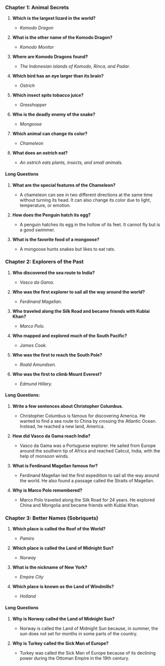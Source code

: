 ### **Chapter 1: Animal Secrets**  
 
1. **Which is the largest lizard in the world?**  
   - *Komodo Dragon*  

2. **What is the other name of the Komodo Dragon?**  
   - *Komodo Monitor*  

3. **Where are Komodo Dragons found?**  
   - *The Indonesian islands of Komodo, Rinca, and Padar.*  

4. **Which bird has an eye larger than its brain?**  
   - *Ostrich*  

5. **Which insect spits tobacco juice?**  
   - *Grasshopper*  

6. **Who is the deadly enemy of the snake?**  
   - *Mongoose*  

7. **Which animal can change its color?**  
   - *Chameleon*  

8. **What does an ostrich eat?**  
   - *An ostrich eats plants, insects, and small animals.*  

#### **Long Questions**  

1. **What are the special features of the Chameleon?**  
   - A chameleon can see in two different directions at the same time without turning its head. It can also change its color due to light, temperature, or emotion.  

2. **How does the Penguin hatch its egg?**  
   - A penguin hatches its egg in the hollow of its feet. It cannot fly but is a good swimmer.  

3. **What is the favorite food of a mongoose?**  
   - A mongoose hunts snakes but likes to eat rats.  

### **Chapter 2: Explorers of the Past**  
 
1. **Who discovered the sea route to India?**  
   - *Vasco da Gama.*

2. **Who was the first explorer to sail all the way around the world?**  
   - *Ferdinand Magellan.*

3. **Who traveled along the Silk Road and became friends with Kublai Khan?**  
   - *Marco Polo.*

4. **Who mapped and explored much of the South Pacific?**  
   - *James Cook.*

5. **Who was the first to reach the South Pole?**  
   - *Roald Amundsen.*

6. **Who was the first to climb Mount Everest?**  
   - *Edmund Hillary.*

#### **Long Questions:**
1. **Write a few sentences about Christopher Columbus.**  
   - Christopher Columbus is famous for discovering America. He wanted to find a sea route to China by crossing the Atlantic Ocean. Instead, he reached a new land, America.

2. **How did Vasco da Gama reach India?**  
   - Vasco da Gama was a Portuguese explorer. He sailed from Europe around the southern tip of Africa and reached Calicut, India, with the help of monsoon winds.

3. **What is Ferdinand Magellan famous for?**  
   - Ferdinand Magellan led the first expedition to sail all the way around the world. He also found a passage called the Straits of Magellan.

4. **Why is Marco Polo remembered?**  
   - Marco Polo traveled along the Silk Road for 24 years. He explored China and Mongolia and became friends with Kublai Khan.
 
### **Chapter 3: Better Names (Sobriquets)**  
 
1. **Which place is called the Roof of the World?**  
   - *Pamirs*  

2. **Which place is called the Land of Midnight Sun?**  
   - *Norway*  

3. **What is the nickname of New York?**  
   - *Empire City*  

4. **Which place is known as the Land of Windmills?**  
   - *Holland*  

#### **Long Questions**  
1. **Why is Norway called the Land of Midnight Sun?**  
   - Norway is called the Land of Midnight Sun because, in summer, the sun does not set for months in some parts of the country.  

2. **Why is Turkey called the Sick Man of Europe?**  
   - Turkey was called the Sick Man of Europe because of its declining power during the Ottoman Empire in the 19th century.  
